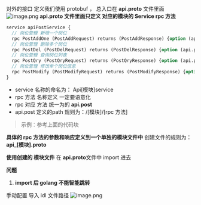 对外的接口 定义我们使用 protobuf ， 总入口在 **api.proto** 文件里面
![image.png](https://cdn.nlark.com/yuque/0/2023/png/85503/1677663041985-6fc07422-643f-4c59-b6ba-0976b0ad2a0a.png#averageHue=%23929292&clientId=u03a8adbb-3482-4&from=paste&height=328&id=u262e45d6&name=image.png&originHeight=328&originWidth=394&originalType=binary&ratio=1&rotation=0&showTitle=false&size=31685&status=done&style=none&taskId=u63b46c43-e12a-4bce-a6f2-0786a1f9927&title=&width=394)
**api.proto 文件里面只定义 对应的模块的 Service rpc 方法**

```protobuf
service apiPostService {
  // 岗位管理 新增一个岗位
  rpc PostAddOne (PostAddRequest) returns (PostAddResponse) {option (api.post) = "/post/PostAddOne";}
  // 岗位管理 删除多个岗位
  rpc PostDel (PostDelRequest) returns (PostDelResponse) {option (api.post) = "/post/PostDel";}
  // 岗位管理 查询岗位列表
  rpc PostQry (PostQryRequest) returns (PostQryResponse) {option (api.post) = "/post/PostQry";}
  // 岗位管理 修改单个岗位信息
  rpc PostModify (PostModifyRequest) returns (PostModifyResponse) {option (api.post) = "/post/PostModify";}
}
```

- service 名称的命名为： Api[模块]service
- rpc 方法 名称定义 一定要语意化
- rpc 对应 方法 统一为的 **api.post**
- api.post 定义的path 规则为：/[模块]/[rpc 方法]

> 示例：参考上面的代码块

**具体的 rpc 方法的参数和响应定义到一个单独的模块文件中**
创建文件的规则为： **api_[模块].proto**

**使用创建的 模块文件**
在 **api.proto**文件中 import 进去

**问题**

1. **import 后 golang 不能智能跳转**

手动配置 导入 idl 文件路径
![image.png](https://cdn.nlark.com/yuque/0/2023/png/85503/1677663763390-b3f25e1f-e939-41b0-b9ef-614ef171df35.png#averageHue=%23cececd&clientId=u03a8adbb-3482-4&from=paste&height=1078&id=u752ea4e2&name=image.png&originHeight=1078&originWidth=1932&originalType=binary&ratio=1&rotation=0&showTitle=false&size=210847&status=done&style=none&taskId=u0e8afafd-854e-4e27-b1d0-4a5bdd0ebaf&title=&width=1932)

